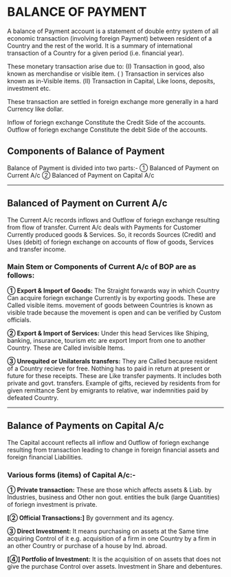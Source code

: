 # BALANCE OF PAYMENT

A balance of Payment account is a statement of double entry system of all economic transaction (involving foreign Payment) between resident of a Country and the rest of the world. It is a summary of international transaction of a Country for a given period (i.e. financial year).

These monetary transaction arise due to:
(I) Transaction in good, also known as merchandise or visible item.
( ) Transaction in services also known as in-Visible items.
(Ⅱ) Transaction in Capital, Like loons, deposits, investment etc.

These transaction are settled in foreign exchange more generally in a hard Currency like dollar.

Inflow of foriegn exchange Constitute the Credit Side of the accounts. Outflow of foriegn exchange Constitute the debit Side of the accounts.

## Components of Balance of Payment

Balance of Payment is divided into two parts:-
① Balanced of Payment on Current A/c
② Balanced of Payment on Capital A/c

---

## Balanced of Payment on Current A/c

The Current A/c records inflows and Outflow of foriegn exchange resulting from flow of transfer. Current A/c deals with Payments for Customer Currently produced goods & Services. So, it records Sources (Credit) and Uses (debit) of foriegn exchange on accounts of flow of goods, Services and transfer income.

### Main Stem or Components of Current A/c of BOP are as follows:

**① Export & Import of Goods:** The Straight forwards way in which Country Can acquire foriegn exchange Currently is by exporting goods. These are Called visible items. movement of goods between Countries is known as visible trade because the movement is open and can be verified by Custom officials.

**② Export & Import of Services:** Under this head Services like Shiping, banking, insurance, tourism etc are export Import from one to another Country. These are Called invisible Items.

**③ Unrequited or Unilaterals transfers:** They are Called because resident of a Country recieve for free. Nothing has to paid in return at present or future for these receipts. These are Like transfer payments. It includes both private and govt. transfers. Example of gifts, recieved by residents from for given remittance Sent by emigrants to relative, war indemnities paid by defeated Country.

---

## Balance of Payments on Capital A/c

The Capital account reflects all inflow and Outflow of foriegn exchange resulting from transaction leading to change in foreign financial assets and foreign financial Liabilities.

### Various forms (items) of Capital A/c:-

**① Private transaction:** These are those which affects assets & Liab. by Industries, business and Other non gout. entities the bulk (large Quantities) of foriegn investment is private.

**[② Official Transactions:]** By government and its agency.

**③ Direct Investment:** It means purchasing on assets at the Same time acquiring Control of it e.g. acquisition of a firm in one Country by a firm in an other Country or purchase of a house by Ind. abroad.

**[④] Portfolio of Investment:** It is the acquisition of on assets that does not give the purchase Control over assets. Investment in Share and debentures.